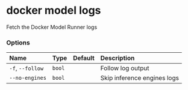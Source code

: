 # docker model logs

<!---MARKER_GEN_START-->
Fetch the Docker Model Runner logs

### Options

| Name             | Type   | Default | Description                 |
|:-----------------|:-------|:--------|:----------------------------|
| `-f`, `--follow` | `bool` |         | Follow log output           |
| `--no-engines`   | `bool` |         | Skip inference engines logs |


<!---MARKER_GEN_END-->

